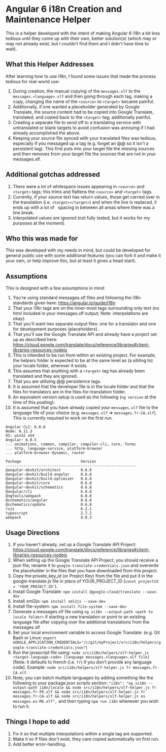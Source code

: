 # Angular 6 i18n Creation and Maintenance Helper
This is a helper developed with the intent of making Angular 6 i18n a bit less tedious until they come up with their own, better solution(s) (which may or may not already exist, but I couldn't find them and I didn't have time to wait).

## What this Helper Addresses
After learning how to use i18n, I found some issues that made the process tedious for real-world use:
1. During creation, the manual copying of the `messages.xlf` to the `messages.<language>.xlf` and then going through each <source> tag, making a copy, changing the name of the `<source>` to `<target>` became painful.
2. Additionally, if one wanted a placeholder generated by Google Translate, the source content had to be copied into Google Translate, translated, and copied back to the `<target>` tag; additionally painful.
3. Creating a separate file to send off to a translating service with untranslated or blank targets to avoid confusion was annoying if I had already accomplished the above.
4. Keeping your source file synced with your translated files was tedious, especially if you messaged up a tag (e.g. forget an @@ so it isn't a persistent tag).  This first puts into your target file the missing sources and then removes from your target file the sources that are not in your messages.xlf.

## Additional gotchas addressed
1. There were a lot of whitespace issues appearing in `<source>` and `<target>` tags; this trims and flattens the `<source>` and `<target>` tags.
2. Currently, if your source text has return values, those get carried over in the translation (i.e. `<target></target>`) and when
the line is replaced, it ends up with a lot of &nbsp; spacing in between all areas where there was a line break.
3. Interpolated values are ignored (not fully tested, but it works for my purposes at the moment).

## Who this was made for
This was developed with my needs in mind, but could be developed for general public use with some additional features (you can fork it and make it your own, or help improve this, but at least it gives a head start).

## Assumptions
This is designed with a few assumptions in mind:
1. You're using standard messages.xlf files and following the i18n standards given here: https://angular.io/guide/i18n
2. That your i18n tags are on the inner-most tags surrounding only text (no html included in your messages.xlf output; Note: interpolations are okay).
3. That you'll want two separate output files: one for a translator and one for development purposes (placeholders).
4. That you'll use the Google Translate API and already have a project set up as described here: https://cloud.google.com/translate/docs/reference/libraries#client-libraries-resources-nodejs
5. This is intended to be run from within an existing project.  For example, the helpers folder is expected to be at the same level as (a sibling to) your locale folder, wherever it exists.
6. This assumes that anything with a `<target>` tag has already been translated and they are ignored.
7. That you are utilizing @@ persistence tags. 
8. It is assumed that the developer file is in the locale folder and that the files for translators are in the files-for-translation folder.
9. An equivalent version setup is used as the following (`ng version` at the time of this posting):
10. It is assumed that you have already copied your `messages.xlf` file to the language file of your choice (e.g. `messages.xlf` => `messages.fr-CA.xlf`).  This is currently required to work on the first run.
```
Angular CLI: 6.0.8
Node: 8.11.3
OS: win32 x64
Angular: 6.0.5
... animations, common, compiler, compiler-cli, core, forms
... http, language-service, platform-browser
... platform-browser-dynamic, router

Package                           Version
-----------------------------------------------------------
@angular-devkit/architect         0.6.8
@angular-devkit/build-angular     0.6.8
@angular-devkit/build-optimizer   0.6.8
@angular-devkit/core              0.6.8
@angular-devkit/schematics        0.6.8
@angular/cli                      6.0.8
@ngtools/webpack                  6.0.8
@schematics/angular               0.6.8
@schematics/update                0.6.8
rxjs                              6.2.1
typescript                        2.7.2
webpack                           4.8.3
```

## Usage Directions
1. If you haven't already, set up a Google Translate API Project: https://cloud.google.com/translate/docs/reference/libraries#client-libraries-resources-nodejs
2. When setting up the Google Translate API Project, you should receive a json file; rename it to `google-translate-credentials.json` and overwrite the placeholder in the files that you have downloaded from this project.
3. Copy the private_key_id (or Project Key) from the file and put it in the google-translate.js file in place of YOUR_PROJECT_ID (`const projectId = 'YOUR_PROJECT_ID'`).
4. Install Google Translate: `npm install @google-cloud/translate --save-dev`
5. Install xml2js: `npm install xml2js --save-dev`
6. Install file-system: `npm install file-system --save-dev`
7. Generate a messages.xlf file using `ng xi18n --output-path <path to locale folder>` if starting a new translation or point to an existing language file after copying over the additional translations from the messages.xlf
8. Set your local environment variable to access Google Translate: (e.g. Git Bash or Linux: `export GOOGLE_APPLICATION_CREDENTIALS="/c/git/myProject/src/i18n/helpers/google-translate-credentials.json"`)
9. Run the javascript file using: `node src/i18n/helpers/xlf-helper.js <target-language-code> [language messages.<language>.xlf file]` [Note: it defaults to french (i.e. `fr`) if you don't provide any language code]. Example: `node src/i18n/helpers/xlf-helper.js fr messages.fr-CA.xlf`.
10. Note, you can batch multiple languages by adding something like the following to your package.json scripts section:
`"i18n": "ng xi18n --output-path i18n/locale && node src/i18n/helpers/xlf-helper.js fr messages.fr-FR.xlf && node src/i18n/helpers/xlf-helper.js fr messages.fr-CA.xlf && node src/i18n/helpers/xlf-helper.js es messages.es-MX.xlf",`
and then typing `npm run i18n` whenever you wish to run it.
## Things I hope to add
1. Fix it so that multiple interpolations within a single tag are supported.
2. Make it so if files don't exist, they care copied automatically on first run.
3. Add better error-handling.

